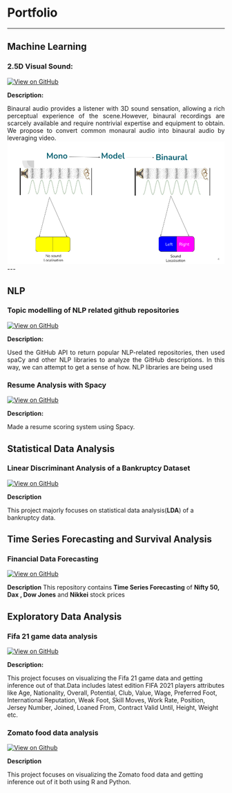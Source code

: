 # Portfolio

---

## **Machine Learning**

### 2.5D Visual Sound:

[![View on GitHub](https://img.shields.io/badge/GitHub-View_on_GitHub-blue?logo=GitHub)](https://github.com/dasdristanta13/2.5D-Visual-Sound)


**Description:** 
<div style="text-align: justify">Binaural audio provides a listener with 3D sound sensation, allowing a rich perceptual experience of the scene.However, binaural recordings are scarcely available and require nontrivial expertise and equipment to obtain. We propose to convert common monaural audio into binaural audio by leveraging video.</div>

<center><img src="images/ML_Project_report.png?raw=true"/></center>
---

## **NLP**
### Topic modelling of NLP related github repositories

[![View on GitHub](https://img.shields.io/badge/GitHub-View_on_GitHub-blue?logo=GitHub)](https://github.com/dasdristanta13/NLP_work/tree/main/Topic_modelling)


**Description:** 
<div style="text-align: justify">Used the GitHub API to return popular NLP-related repositories,
then used spaCy and other NLP libraries to analyze the GitHub
descriptions. In this way, we can attempt to get a sense of how.
NLP libraries are being used</div>


### Resume Analysis with Spacy

[![View on GitHub](https://img.shields.io/badge/GitHub-View_on_GitHub-blue?logo=GitHub)](https://github.com/dasdristanta13/NLP_work/tree/main/Resume_Analysis)


**Description:** 
<div style="text-align: justify">Made a resume scoring system using Spacy.</div>




## Statistical Data Analysis

 ### Linear Discriminant Analysis of a Bankruptcy Dataset
[![View on GitHub](https://img.shields.io/badge/GitHub-View_on_GitHub-blue?logo=GitHub)](https://github.com/dasdristanta13/Bankruptcy_LDA)

**Description**

This project majorly focuses on statistical data analysis(**LDA**) of a bankruptcy data.

## Time Series Forecasting and Survival Analysis

### Financial Data Forecasting
[![View on GitHub](https://img.shields.io/badge/GitHub-View_on_GitHub-blue?logo=GitHub)](https://github.com/dasdristanta13/Time-series)

**Description**
This repository contains **Time Series Forecasting** of **Nifty 50, Dax , Dow Jones** and **Nikkei** stock prices


## Exploratory Data Analysis

### Fifa 21 game data analysis
[![View on GitHub](https://img.shields.io/badge/GitHub-View_on_GitHub-blue?logo=GitHub)](https://github.com/dasdristanta13/Fifa21EDA)

**Description:**

This project focuses on visualizing the Fifa 21 game data and getting inference out of that.Data includes latest edition FIFA 2021 players attributes like Age, Nationality, Overall, Potential, Club, Value, Wage, Preferred Foot, International Reputation, Weak Foot, Skill Moves, Work Rate, Position, Jersey Number, Joined, Loaned From, Contract Valid Until, Height, Weight etc.

### Zomato food data analysis
[![View on Github](https://img.shields.io/badge/GitHub-View_on_GitHub-blue?logo=GitHub)](https://github.com/dasdristanta13/Zomato_Food_EDA)

**Description**

This project focuses on visualizing the Zomato food data and getting inference out of it both using R and Python.

